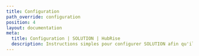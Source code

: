 ```yaml
---
title: Configuration
path_override: configuration
position: 4
layout: documentation
meta:
  title: Configuration | SOLUTION | HubRise
  description: Instructions simples pour configurer SOLUTION afin qu'il fonctionne parfaitement avec HubRise et votre logiciel de caisse ou autres apps connectées à HubRise. La configuration est simple.
---
```

